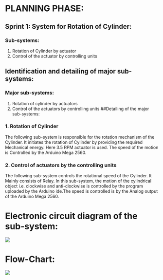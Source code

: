 # PLANNING PHASE:
## Sprint 1: System for Rotation of Cylinder:
### Sub-systems:
1.	Rotation of Cylinder by actuator
2.	Control of the actuator by controlling units
## Identification and detailing of major sub-systems:
### Major sub-systems:
1. Rotation of cylinder by actuators
2. Control of the actuators by controlling units
##Detailing of the major sub-systems:
### 1.	Rotation of Cylinder
The following sub-system is responsible for the rotation mechanism of the Cylinder. It initiates the rotation of Cylinder by providing the required Mechanical energy. Here 3.5 RPM actuator is used.  The speed of the motion is  Controlled by the Arduino Mega 2560.             
### 2.	Control of actuators by the controlling units
The following sub-system controls the rotational speed of the Cylinder. It Mainly consists of Relay. In this sub-system, the motion of the cylindrical object i.e. clockwise and anti-clockwise is controlled by the program  uploaded by the Arduino ide.The speed is controlled is by the Analog output of the Arduino Mega 2560.
# Electronic circuit diagram of the sub-system:
 ![](https://user-images.githubusercontent.com/42763663/49462655-9ce7a680-f81c-11e8-9b88-90fb5f30847a.JPG)
# Flow-Chart:
![](https://user-images.githubusercontent.com/42763663/49462803-fbad2000-f81c-11e8-9762-bd9aae0fcfca.JPG)
